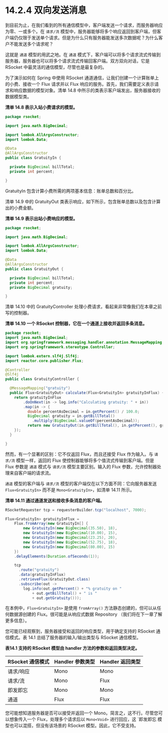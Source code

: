 # 14.2.4 双向发送消息

到目前为止，在我们看到的所有通信模型中，客户端发送一个请求，而服务器响应为零、一或多个。在 `请求/流` 模型中，服务器能够将多个响应返回到客户端，但客户端仍仅限于发送单个请求。但是为什么只有服务器能发送多次数据呢？为什么客户不能发送多个请求呢？

这就是 `通道` 模型的用武之地。在 `通道` 模式下，客户端可以将多个请求流式传输到服务器，服务器也可以将多个请求流式传输回客户端。双方双向对话，它是 RSocket 中最灵活的通信模型，尽管也是最复杂的。

为了演示如何在 Spring 中使用 RSocket 通道通信，让我们创建一个计算账单上的小费、接收一个 Flux 请求并以 Flux 响应的服务。首先，我们需要定义表示请求和响应数据的模型对象。清单 14.8 中所示的类表示客户端发出，服务器接收的数据模型类。

**清单 14.8 表示入站小费请求的模型。**
```java
package rsocket;

import java.math.BigDecimal;

import lombok.AllArgsConstructor;
import lombok.Data;

@Data
@AllArgsConstructor
public class GratuityIn {

  private BigDecimal billTotal;
  private int percent;

}
```
GratuityIn 包含计算小费所需的两项基本信息：账单总数和百分比。

清单 14.9 中的 GratuityOut 类表示响应，如下所示，包含账单总数以及包含计算出的小费金额。

**清单 14.9 表示出站小费响应的模型。**
```java
package rsocket;

import java.math.BigDecimal;

import lombok.AllArgsConstructor;
import lombok.Data;

@Data
@AllArgsConstructor
public class GratuityOut {

  private BigDecimal billTotal;
  private int percent;
  private BigDecimal gratuity;

}
```

清单 14.10 中的 GratuityController 处理小费请求，看起来非常像我们在本章之前写的控制器。

**清单 14.10 一个 RSocket 控制器，它在一个通道上接收并返回多条消息。**
```java
package rsocket;
import java.math.BigDecimal;
import org.springframework.messaging.handler.annotation.MessageMapping;
import org.springframework.stereotype.Controller;

import lombok.extern.slf4j.Slf4j;
import reactor.core.publisher.Flux;

@Controller
@Slf4j
public class GratuityController {

  @MessageMapping("gratuity")
  public Flux<GratuityOut> calculate(Flux<GratuityIn> gratuityInFlux) {
    return gratuityInFlux
        .doOnNext(in -> log.info("Calculating gratuity: " + in))
        .map(in -> {
          double percentAsDecimal = in.getPercent() / 100.0;
          BigDecimal gratuity = in.getBillTotal()
            .multiply(BigDecimal.valueOf(percentAsDecimal));
          return new GratuityOut(in.getBillTotal(), in.getPercent(), gratuity);
    });
  }

}
```

然而，有一个显著的区别：它不仅返回 Flux，而且还接受 Flux 作为输入。与 `请求/流` 模型一样，返回的 Flux 使控制器能够将多个值流式传输到客户端。但是 Flux 参数是 `通道` 模式与 `请求/流` 模型主要区别。输入的 Flux 参数，允许控制器处理来自客户端的请求流。

`通道` 模型的客户端与 `请求/流` 模型的客户端仅在以下方面不同：它向服务器发送 `Flux<GratuityIn>` 而不是 `Mono<GratuityIn>`，如清单 14.11 所示。

**清单 14.11 通过通道发送和接收多条消息的客户端。**

```java
RSocketRequester tcp = requesterBuilder.tcp("localhost", 7000);

Flux<GratuityIn> gratuityInFlux =
    Flux.fromArray(new GratuityIn[] {
        new GratuityIn(new BigDecimal(35.50), 18),
        new GratuityIn(new BigDecimal(10.00), 15),
        new GratuityIn(new BigDecimal(23.25), 20),
        new GratuityIn(new BigDecimal(52.75), 18),
        new GratuityIn(new BigDecimal(80.00), 15)
    })
    .delayElements(Duration.ofSeconds(1));

    tcp
      .route("gratuity")
      .data(gratuityInFlux)
      .retrieveFlux(GratuityOut.class)
      .subscribe(out ->
        log.info(out.getPercent() + "% gratuity on "
            + out.getBillTotal() + " is "
            + out.getGratuity()));
```

在本例中，`Flux<GratuityIn>` 是使用 `fromArray()` 方法静态创建的，但可以从任何数据源创建的 Flux。很可能是从响应式数据 Repository （我们将在下一章了解更多信息）。

您可能已经观察到，服务器接受和返回的响应类型，用于确定支持的 RSocket 通信模式。表 14.1 总结了服务器的输入/输出类型与 RSocket 通信模型。

**表14.1 支持的 RSocket 模型由 handler 方法的参数和返回类型决定。**

|RSocket 通信模式|Handler 参数类型|Handler 返回类型|
|:----|:---|:---|
|请求/响应|Mono|Mono|
|请求/流|Mono|Flux|
|即发即忘|Mono|Mono<Void>|
|通道|Flux|Flux|

您可能想知道服务器是否可以接受并返回一个 Mono。简言之，这不行。尽管您可以想象传入一个 Flux，处理多个请求后以 `Mono<Void>` 进行回应，这 `即发即忘 模型也可以混搭，但没有该场景的 RSocket 模型。因此，它不受支持。

